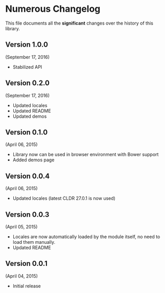 # Numerous Changelog

This file documents all the **significant** changes over the history of this library.


## Version 1.0.0
(September 17, 2016)

- Stabilized API


## Version 0.2.0
(September 17, 2016)

- Updated locales
- Updated README
- Updated demos


## Version 0.1.0
(April 06, 2015)

- Library now can be used in browser environment with Bower support
- Added demos page


## Version 0.0.4
(April 06, 2015)

- Updated locales (latest CLDR 27.0.1 is now used)


## Version 0.0.3
(April 05, 2015)

- Locales are now automatically loaded by the module itself, no need to load them manually.
- Updated README


## Version 0.0.1
(April 04, 2015)

- Initial release
